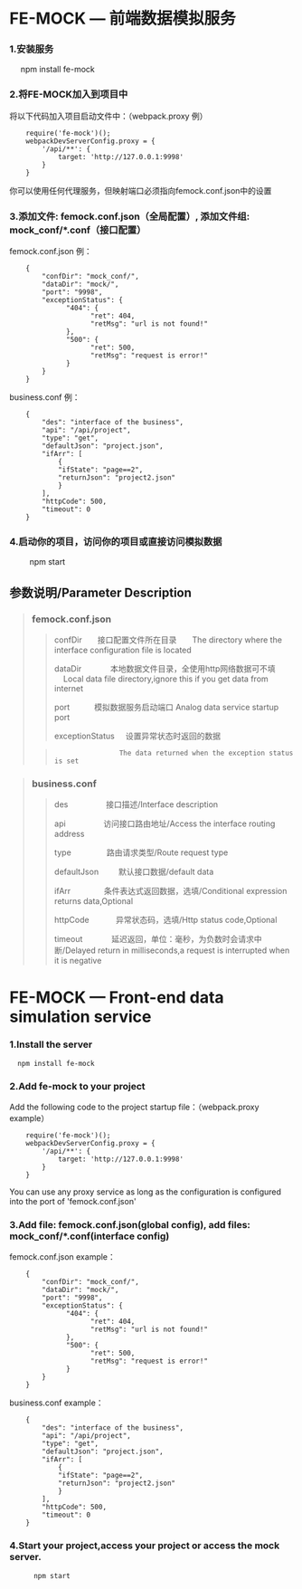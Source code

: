 FE-MOCK — 前端数据模拟服务
======
### 1.安装服务
      npm install fe-mock

### 2.将FE-MOCK加入到项目中
将以下代码加入项目启动文件中：（webpack.proxy 例）

        require('fe-mock')();
        webpackDevServerConfig.proxy = {
            '/api/**': {
                target: 'http://127.0.0.1:9998'
            }
        }
        
你可以使用任何代理服务，但映射端口必须指向femock.conf.json中的设置

### 3.添加文件: femock.conf.json（全局配置）, 添加文件组: mock_conf/*.conf（接口配置）
        
femock.conf.json 例：

        {
            "confDir": "mock_conf/",
            "dataDir": "mock/",
            "port": "9998",
            "exceptionStatus": {
                  "404": {
                        "ret": 404,
                        "retMsg": "url is not found!"
                  },
                  "500": {
                        "ret": 500,
                        "retMsg": "request is error!"
                  }
            }
        }

business.conf 例：

        {
            "des": "interface of the business",
            "api": "/api/project",
            "type": "get",
            "defaultJson": "project.json",
            "ifArr": [
                {
                "ifState": "page==2",
                "returnJson": "project2.json"
                }
            ],
            "httpCode": 500,
            "timeout": 0
        }

### 4.启动你的项目，访问你的项目或直接访问模拟数据
          npm start

参数说明/Parameter Description
------

> ### femock.conf.json
> > confDir             接口配置文件所在目录
> >                    The directory where the interface configuration file is located
> > 
> > dataDir             本地数据文件目录，全使用http网络数据可不填
> >                    Local data file directory,ignore this if you get data from internet
> > 
> > port                模拟数据服务启动端口
> >                     Analog data service startup port
> > 
> > exceptionStatus     设置异常状态时返回的数据
> 
> >                     The data returned when the exception status is set

> ### business.conf
> > des                 接口描述/Interface description
> > 
> > api                 访问接口路由地址/Access the interface routing address
> > 
> > type                路由请求类型/Route request type
> > 
> > defaultJson         默认接口数据/default data
> > 
> > ifArr               条件表达式返回数据，选填/Conditional expression returns data,Optional
> > 
> > httpCode            异常状态码，选填/Http status code,Optional
> > 
> > timeout             延迟返回，单位：毫秒，为负数时会请求中断/Delayed return in milliseconds,a request is interrupted when it is negative

FE-MOCK — Front-end data simulation service
======
### 1.Install the server
      npm install fe-mock

### 2.Add fe-mock to your project
Add the following code to the project startup file：（webpack.proxy example）

        require('fe-mock')();
        webpackDevServerConfig.proxy = {
            '/api/**': {
                target: 'http://127.0.0.1:9998'
            }
        }
        
You can use any proxy service as long as the configuration is configured into the port of 'femock.conf.json'

### 3.Add file: femock.conf.json(global config), add files: mock_conf/*.conf(interface config)
        
femock.conf.json example：

        {
            "confDir": "mock_conf/",
            "dataDir": "mock/",
            "port": "9998",
            "exceptionStatus": {
                  "404": {
                        "ret": 404,
                        "retMsg": "url is not found!"
                  },
                  "500": {
                        "ret": 500,
                        "retMsg": "request is error!"
                  }
            }
        }

business.conf example：

        {
            "des": "interface of the business",
            "api": "/api/project",
            "type": "get",
            "defaultJson": "project.json",
            "ifArr": [
                {
                "ifState": "page==2",
                "returnJson": "project2.json"
                }
            ],
            "httpCode": 500,
            "timeout": 0
        }

### 4.Start your project,access your project or access the mock server.
          npm start
